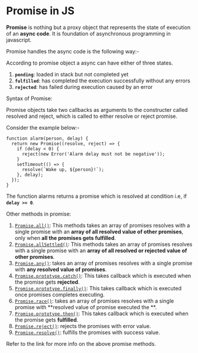 # Promise in JS

**Promise** is nothing but a proxy object that represents the state of execution of an **async code**. It is foundation of asynchronous programming in javascript.

Promise handles the async code is the following way:- 

According to promise object a async can have either of three states.

 1.  **`pending`**: loaded in stack but not completed yet
 2. **`fulfilled`**: has completed the execution successfully without any errors
 3. **`rejected`**: has failed during execution caused by an error

Syntax of Promise: 

Promise objects take two callbacks as arguments to the constructer called resolved and reject, which is called to either resolve or reject promise.

Consider the example below:- 
```
function alarm(person, delay) {
  return new Promise((resolve, reject) => {
    if (delay < 0) {
      reject(new Error('Alarm delay must not be negative'));
    }
    setTimeout(() => {
      resolve(`Wake up, ${person}!`);
    }, delay);
  });
}
```

The function alarms returns a promise which is resolved at condition i.e, if **`delay >= 0`**.  

Other methods in promise: 
1.  [`Promise.all()`](https://developer.mozilla.org/en-US/docs/Web/JavaScript/Reference/Global_Objects/Promise/all): This methods takes an array of promises resolves with a single promise with an **array of all resolved value of other promises**, only when **all the promises gets fulfilled**.
2.  [`Promise.allSettled()`](https://developer.mozilla.org/en-US/docs/Web/JavaScript/Reference/Global_Objects/Promise/allSettled): This methods takes an array of promises resolves with a single promise with an **array of all resolved or rejected value of other promises**. 
3.  [`Promise.any()`](https://developer.mozilla.org/en-US/docs/Web/JavaScript/Reference/Global_Objects/Promise/any): takes an array of promises resolves with a single promise with **any resolved value of promises**. 
4.  [`Promise.prototype.catch()`](https://developer.mozilla.org/en-US/docs/Web/JavaScript/Reference/Global_Objects/Promise/catch): This takes callback which is executed when the promise gets **rejected**.
5.  [`Promise.prototype.finally()`](https://developer.mozilla.org/en-US/docs/Web/JavaScript/Reference/Global_Objects/Promise/finally): This takes callback which is executed once promises completes executing.
6.  [`Promise.race()`](https://developer.mozilla.org/en-US/docs/Web/JavaScript/Reference/Global_Objects/Promise/race): takes an array of promises resolves with a single promise with **resolved value of promise executed the **.
7.  [`Promise.prototype.then()`](https://developer.mozilla.org/en-US/docs/Web/JavaScript/Reference/Global_Objects/Promise/then): This takes callback which is executed when the promise gets **fulfilled**.
8.   [`Promise.reject()`](https://developer.mozilla.org/en-US/docs/Web/JavaScript/Reference/Global_Objects/Promise/reject): rejects the promises with error value.
9.  [`Promise.resolve()`](https://developer.mozilla.org/en-US/docs/Web/JavaScript/Reference/Global_Objects/Promise/resolve): fulfills the promises with success value.

Refer to the link for more info on the above promise methods.  
